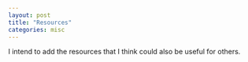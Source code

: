 ```yaml
---
layout: post
title: "Resources"
categories: misc
---
```


I intend to add the resources that I think could also be useful for others.
